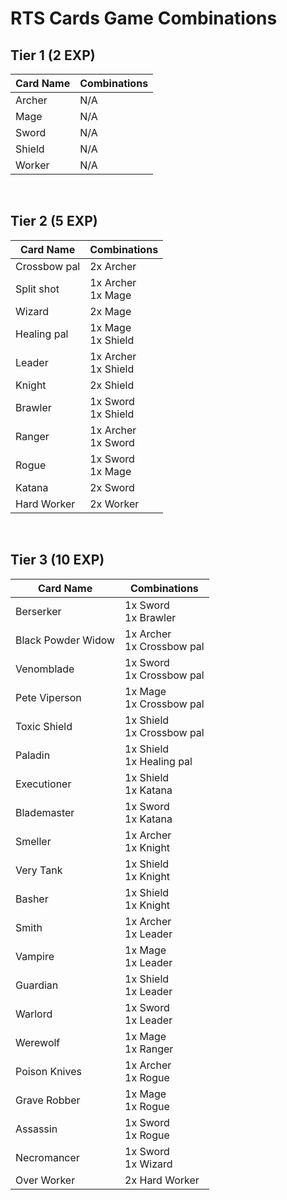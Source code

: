# RTS Cards Game Combinations

## Tier 1 (2 EXP)
|Card Name | Combinations |
|--|--|
| Archer | N/A |
| Mage | N/A |
| Sword | N/A |
| Shield | N/A |
| Worker | N/A |
<br>

## Tier 2 (5 EXP)
|Card Name | Combinations |
|--|--|
| Crossbow pal | 2x Archer |
| Split shot | 1x Archer <br> 1x Mage |
| Wizard | 2x Mage |
| Healing pal | 1x Mage <br> 1x Shield |
| Leader | 1x Archer <br> 1x Shield |
| Knight | 2x Shield |
| Brawler | 1x Sword <br> 1x Shield  |
| Ranger | 1x Archer <br> 1x Sword  |
| Rogue | 1x Sword <br> 1x Mage |
| Katana | 2x Sword |
| Hard Worker | 2x Worker |

<br>

## Tier 3 (10 EXP)
|Card Name | Combinations |
|--|--|
| Berserker | 1x Sword <br> 1x Brawler |
| Black Powder Widow |  1x Archer <br> 1x Crossbow pal |
| Venomblade | 1x Sword <br> 1x Crossbow pal |
| Pete Viperson | 1x Mage <br> 1x Crossbow pal |
| Toxic Shield | 1x Shield <br> 1x Crossbow pal |
| Paladin | 1x Shield <br> 1x Healing pal |
| Executioner | 1x Shield <br> 1x Katana |
| Blademaster | 1x Sword <br> 1x Katana | 
| Smeller | 1x Archer <br> 1x Knight |
| Very Tank | 1x Shield <br> 1x Knight |
| Basher | 1x Shield <br> 1x Knight |
| Smith | 1x Archer <br> 1x Leader |
| Vampire | 1x Mage <br> 1x Leader |
| Guardian | 1x Shield <br> 1x Leader |
| Warlord | 1x Sword <br> 1x Leader |
| Werewolf | 1x Mage <br> 1x Ranger |
| Poison Knives | 1x Archer <br> 1x Rogue |
| Grave Robber | 1x Mage <br> 1x Rogue |
| Assassin | 1x Sword <br> 1x Rogue |
| Necromancer | 1x Sword <br> 1x Wizard |
| Over Worker | 2x Hard Worker |

